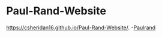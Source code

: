 # Paul-Rand-Website

 https://csheridan16.github.io/Paul-Rand-Website/.
 -[Paulrand](https://csheridan16.github.io/Paul-Rand-Website/Paulrand.html)